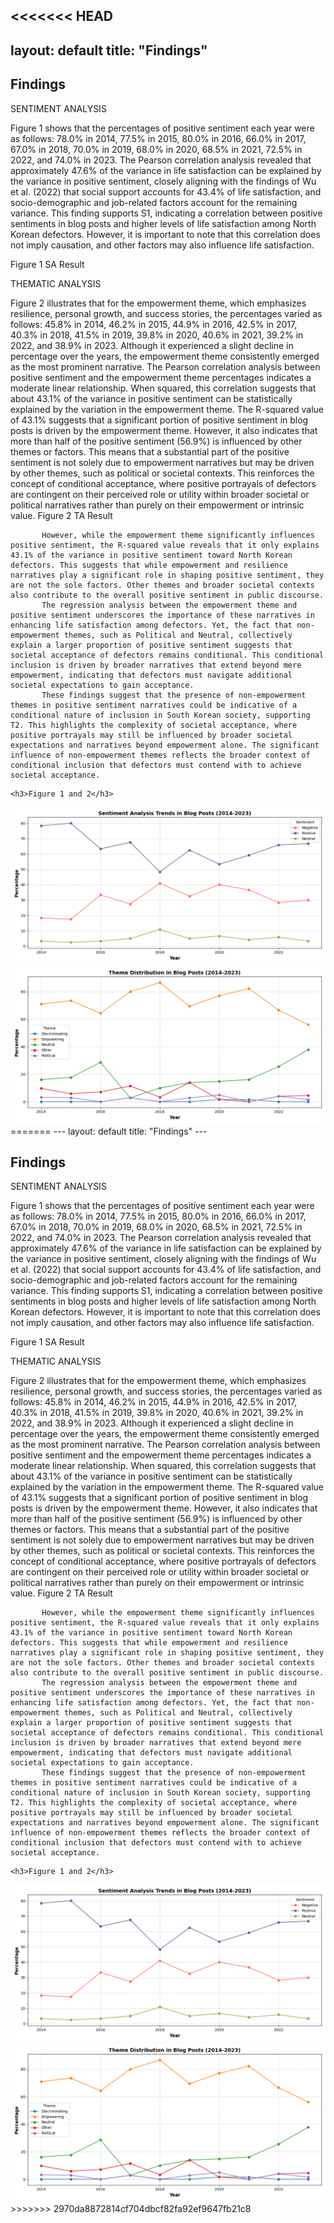 <<<<<<< HEAD
---
layout: default
title: "Findings"
---

<div class="content-section bg-light">
  <div class="container">
    <h2>Findings</h2>
    <p>SENTIMENT ANALYSIS

Figure 1 shows that the percentages of positive sentiment each year were as follows: 78.0% in 2014, 77.5% in 2015, 80.0% in 2016, 66.0% in 2017, 67.0% in 2018, 70.0% in 2019, 68.0% in 2020, 68.5% in 2021, 72.5% in 2022, and 74.0% in 2023. The Pearson correlation analysis revealed that approximately 47.6% of the variance in life satisfaction can be explained by the variance in positive sentiment, closely aligning with the findings of Wu et al. (2022) that social support accounts for 43.4% of life satisfaction, and socio-demographic and job-related factors account for the remaining variance. This finding supports S1, indicating a correlation between positive sentiments in blog posts and higher levels of life satisfaction among North Korean defectors. However, it is important to note that this correlation does not imply causation, and other factors may also influence life satisfaction.

Figure 1 SA Result

THEMATIC ANALYSIS

Figure 2 illustrates that for the empowerment theme, which emphasizes resilience, personal growth, and success stories, the percentages varied as follows: 45.8% in 2014, 46.2% in 2015, 44.9% in 2016, 42.5% in 2017, 40.3% in 2018, 41.5% in 2019, 39.8% in 2020, 40.6% in 2021, 39.2% in 2022, and 38.9% in 2023. Although it experienced a slight decline in percentage over the years, the empowerment theme consistently emerged as the most prominent narrative. The Pearson correlation analysis between positive sentiment and the empowerment theme percentages indicates a moderate linear relationship. When squared, this correlation suggests that about 43.1% of the variance in positive sentiment can be statistically explained by the variation in the empowerment theme.
           The R-squared value of 43.1% suggests that a significant portion of positive sentiment in blog posts is driven by the empowerment theme. However, it also indicates that more than half of the positive sentiment (56.9%) is influenced by other themes or factors. This means that a substantial part of the positive sentiment is not solely due to empowerment narratives but may be driven by other themes, such as political or societal contexts. This reinforces the concept of conditional acceptance, where positive portrayals of defectors are contingent on their perceived role or utility within broader societal or political narratives rather than purely on their empowerment or intrinsic value.
Figure 2 TA Result   

           However, while the empowerment theme significantly influences positive sentiment, the R-squared value reveals that it only explains 43.1% of the variance in positive sentiment toward North Korean defectors. This suggests that while empowerment and resilience narratives play a significant role in shaping positive sentiment, they are not the sole factors. Other themes and broader societal contexts also contribute to the overall positive sentiment in public discourse.
           The regression analysis between the empowerment theme and positive sentiment underscores the importance of these narratives in enhancing life satisfaction among defectors. Yet, the fact that non-empowerment themes, such as Political and Neutral, collectively explain a larger proportion of positive sentiment suggests that societal acceptance of defectors remains conditional. This conditional inclusion is driven by broader narratives that extend beyond mere empowerment, indicating that defectors must navigate additional societal expectations to gain acceptance.
           These findings suggest that the presence of non-empowerment themes in positive sentiment narratives could be indicative of a conditional nature of inclusion in South Korean society, supporting T2. This highlights the complexity of societal acceptance, where positive portrayals may still be influenced by broader societal expectations and narratives beyond empowerment alone. The significant influence of non-empowerment themes reflects the broader context of conditional inclusion that defectors must contend with to achieve societal acceptance.
</p>


    <h3>Figure 1 and 2</h3>
   <img src="assets\images\SA.png" class="img-fluid">
   <img src="assets\images\TA.png" class="img-fluid">

  </div>
</div>
=======
---
layout: default
title: "Findings"
---

<div class="content-section bg-light">
  <div class="container">
    <h2>Findings</h2>
    <p>SENTIMENT ANALYSIS

Figure 1 shows that the percentages of positive sentiment each year were as follows: 78.0% in 2014, 77.5% in 2015, 80.0% in 2016, 66.0% in 2017, 67.0% in 2018, 70.0% in 2019, 68.0% in 2020, 68.5% in 2021, 72.5% in 2022, and 74.0% in 2023. The Pearson correlation analysis revealed that approximately 47.6% of the variance in life satisfaction can be explained by the variance in positive sentiment, closely aligning with the findings of Wu et al. (2022) that social support accounts for 43.4% of life satisfaction, and socio-demographic and job-related factors account for the remaining variance. This finding supports S1, indicating a correlation between positive sentiments in blog posts and higher levels of life satisfaction among North Korean defectors. However, it is important to note that this correlation does not imply causation, and other factors may also influence life satisfaction.

Figure 1 SA Result

THEMATIC ANALYSIS

Figure 2 illustrates that for the empowerment theme, which emphasizes resilience, personal growth, and success stories, the percentages varied as follows: 45.8% in 2014, 46.2% in 2015, 44.9% in 2016, 42.5% in 2017, 40.3% in 2018, 41.5% in 2019, 39.8% in 2020, 40.6% in 2021, 39.2% in 2022, and 38.9% in 2023. Although it experienced a slight decline in percentage over the years, the empowerment theme consistently emerged as the most prominent narrative. The Pearson correlation analysis between positive sentiment and the empowerment theme percentages indicates a moderate linear relationship. When squared, this correlation suggests that about 43.1% of the variance in positive sentiment can be statistically explained by the variation in the empowerment theme.
           The R-squared value of 43.1% suggests that a significant portion of positive sentiment in blog posts is driven by the empowerment theme. However, it also indicates that more than half of the positive sentiment (56.9%) is influenced by other themes or factors. This means that a substantial part of the positive sentiment is not solely due to empowerment narratives but may be driven by other themes, such as political or societal contexts. This reinforces the concept of conditional acceptance, where positive portrayals of defectors are contingent on their perceived role or utility within broader societal or political narratives rather than purely on their empowerment or intrinsic value.
Figure 2 TA Result   

           However, while the empowerment theme significantly influences positive sentiment, the R-squared value reveals that it only explains 43.1% of the variance in positive sentiment toward North Korean defectors. This suggests that while empowerment and resilience narratives play a significant role in shaping positive sentiment, they are not the sole factors. Other themes and broader societal contexts also contribute to the overall positive sentiment in public discourse.
           The regression analysis between the empowerment theme and positive sentiment underscores the importance of these narratives in enhancing life satisfaction among defectors. Yet, the fact that non-empowerment themes, such as Political and Neutral, collectively explain a larger proportion of positive sentiment suggests that societal acceptance of defectors remains conditional. This conditional inclusion is driven by broader narratives that extend beyond mere empowerment, indicating that defectors must navigate additional societal expectations to gain acceptance.
           These findings suggest that the presence of non-empowerment themes in positive sentiment narratives could be indicative of a conditional nature of inclusion in South Korean society, supporting T2. This highlights the complexity of societal acceptance, where positive portrayals may still be influenced by broader societal expectations and narratives beyond empowerment alone. The significant influence of non-empowerment themes reflects the broader context of conditional inclusion that defectors must contend with to achieve societal acceptance.
</p>


    <h3>Figure 1 and 2</h3>
   <img src="assets\images\SA.png" class="img-fluid">
   <img src="assets\images\TA.png" class="img-fluid">

  </div>
</div>
>>>>>>> 2970da8872814cf704dbcf82fa92ef9647fb21c8
